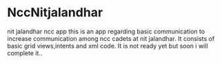 # NccNitjalandhar
nit jalandhar ncc app
this is an app regarding basic communication to increase communication among ncc cadets at nit jalandhar.
It consists of basic grid views,intents and xml code.
It is not ready yet but soon i will complete it.. 

